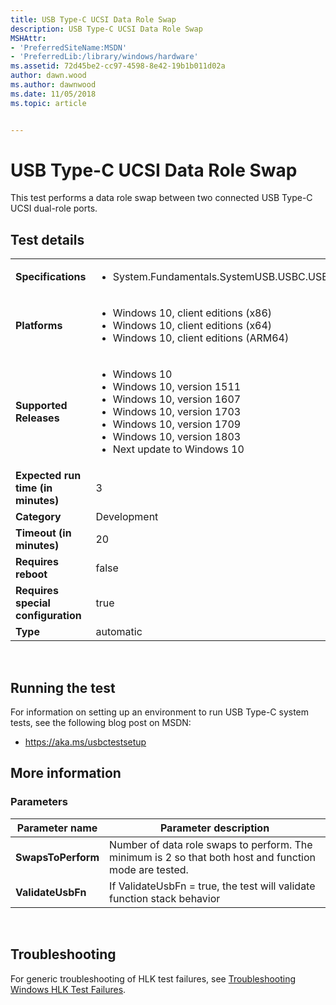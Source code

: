 ```yaml
---
title: USB Type-C UCSI Data Role Swap
description: USB Type-C UCSI Data Role Swap
MSHAttr:
- 'PreferredSiteName:MSDN'
- 'PreferredLib:/library/windows/hardware'
ms.assetid: 72d45be2-cc97-4598-8e42-19b1b011d02a
author: dawn.wood
ms.author: dawnwood
ms.date: 11/05/2018
ms.topic: article


---
```


# <span id="p_hlk_test.78235e16-41d4-42a5-884a-f9dd08ed34c1"></span>USB Type-C UCSI Data Role Swap


This test performs a data role swap between two connected USB Type-C UCSI dual-role ports.

## Test details
|||
|---|---|
| **Specifications**  | <ul><li>System.Fundamentals.SystemUSB.USBC.USBTypeCUCSI.USBTypeCUCSI</li></ul> |  
| **Platforms**   | <ul><li>Windows 10, client editions (x86)</li><li>Windows 10, client editions (x64)</li><li>Windows 10, client editions (ARM64)</li></ul> |
| **Supported Releases** | <ul><li>Windows 10</li><li>Windows 10, version 1511</li><li>Windows 10, version 1607</li><li>Windows 10, version 1703</li><li>Windows 10, version 1709</li><li>Windows 10, version 1803</li><li>Next update to Windows 10</li></ul> |
|**Expected run time (in minutes)**| 3 |
|**Category**| Development |
|**Timeout (in minutes)**| 20 |
|**Requires reboot**| false |
|**Requires special configuration**| true |
|**Type**| automatic |

 

## <span id="Running_the_test"></span><span id="running_the_test"></span><span id="RUNNING_THE_TEST"></span>Running the test


For information on setting up an environment to run USB Type-C system tests, see the following blog post on MSDN:

-   <https://aka.ms/usbctestsetup>

## <span id="More_information"></span><span id="more_information"></span><span id="MORE_INFORMATION"></span>More information


### <span id="Parameters"></span><span id="parameters"></span><span id="PARAMETERS"></span>Parameters

| Parameter name     | Parameter description                                                                                  |
|--------------------|--------------------------------------------------------------------------------------------------------|
| **SwapsToPerform** | Number of data role swaps to perform. The minimum is 2 so that both host and function mode are tested. |
| **ValidateUsbFn**  | If ValidateUsbFn = true, the test will validate function stack behavior                                |

 

## <span id="Troubleshooting"></span><span id="troubleshooting"></span><span id="TROUBLESHOOTING"></span>Troubleshooting


For generic troubleshooting of HLK test failures, see [Troubleshooting Windows HLK Test Failures](..\user\troubleshooting-windows-hlk-test-failures.md).

 

 







